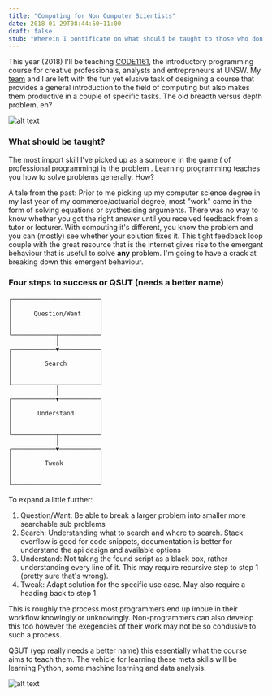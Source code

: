 ```yaml
---
title: "Computing for Non Computer Scientists"
date: 2018-01-29T08:44:50+11:00
draft: false
stub: "Wherein I pontificate on what should be taught to those who don't know or care about the nitty gritty."
---
```


This year (2018) I'll be teaching [CODE1161](https://notionparallax.co.uk/CODE1161/2017-01-01-1161-outline), the introductory programming course for creative professionals, analysts and entrepreneurs at UNSW. My [team](https://github.com/Design-Computing) and I are left with the fun yet elusive task of designing a course that provides a general introduction to the field of computing but also makes them productive in a couple of specific tasks. The old breadth versus depth problem, eh?

![alt text](../images/overview-code1161.jpg)

### What should be taught?

The most import skill I've picked up as a someone in the game ( of professional programming) is the problem . Learning programming teaches you how to solve problems generally. How?

A tale from the past: Prior to me picking up my computer science degree in my last year of my commerce/actuarial degree, most "work" came in the form of solving equations or systhesising arguments. There was no way to know whether you got the right answer until you received feedback from a tutor or lecturer. With computing it's different, you know the problem and you can (mostly) see whether your solution fixes it. This tight feedback loop couple with the great resource that is the internet gives rise to the emergant behaviour that is useful to solve __any__ problem. I'm going to have a crack at breaking down this emergent behaviour.

### Four steps to success or QSUT (needs a better name)
```
┌────────────────────────┐
│                        │
│      Question/Want     │
│                        │
│                        │
└────────────┬───────────┘
             │
┌────────────▼───────────┐
│                        │
│         Search         │
│                        │
│                        │
└────────────┬───────────┘
             │
┌────────────▼───────────┐
│                        │
│       Understand       │
│                        │
│                        │
└────────────┬───────────┘
             │
┌────────────▼───────────┐
│                        │
│         Tweak          │
│                        │
│                        │
└────────────────────────┘
```
To expand a little further:

1. Question/Want: Be able to break a larger problem into smaller more searchable sub problems
2. Search: Understanding what to search and where to search. Stack overflow is good for code snippets, documentation is better for understand the api design and available options
3. Understand: Not taking the found script as a black box, rather understanding every line of it. This may require recursive step to step 1 (pretty sure that's wrong).
4. Tweak: Adapt solution for the specific use case. May also require a heading back to step 1.


This is roughly the process most programmers end up imbue in their workflow knowingly or unknowingly. Non-programmers can also develop this too however the exegencies of their work may not be so condusive to such a process.

QSUT (yep really needs a better name) this essentially what the course aims to teach them. The vehicle for learning these meta skills will be learning Python, some machine learning and data analysis.

![alt text](../images/it-gets-easier.jpeg)